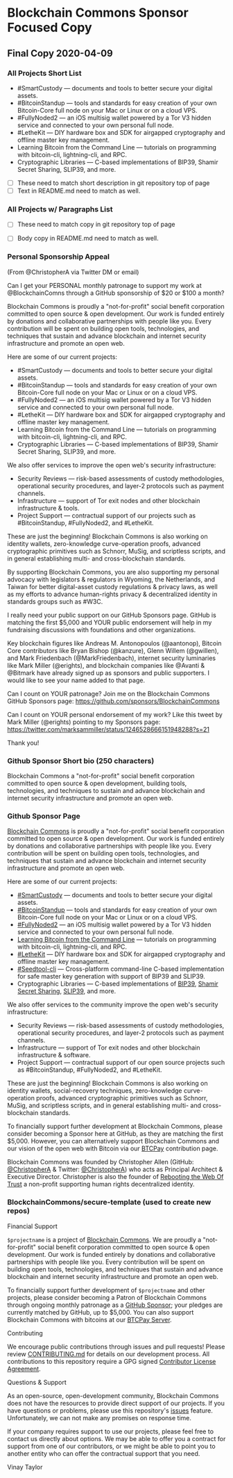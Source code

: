 # Blockchain Commons Sponsor Focused Copy

## Final Copy 2020-04-09

### All Projects Short List

* #SmartCustody — documents and tools to better secure your digital assets.
* #BitcoinStandup — tools and standards for easy creation of your own Bitcoin-Core full node on your Mac or Linux or on a cloud VPS.
* #FullyNoded2 — an iOS multisig wallet powered by a Tor V3 hidden service and connected to your own personal full node.
* #LetheKit — DIY hardware box and SDK for airgapped cryptography and offline master key management.
* Learning Bitcoin from the Command Line — tutorials on programming with bitcoin-cli, lightning-cli, and RPC.
* Cryptographic Libraries — C-based implementations of BIP39, Shamir Secret Sharing, SLIP39, and more.

* [ ] These need to match short description in git repository top of page
* [ ] Text in README.md need to match as well.

### All Projects w/ Paragraphs List

* [ ] These need to match copy in git repository top of page
* [ ] Body copy in README.md need to match as well.


### Personal Sponsorship Appeal
(From @ChristopherA via Twitter DM or email)

Can I get your PERSONAL monthly patronage to support my work at @BlockchainComns through a GitHub sponsorship of $20 or $100 a month?

Blockchain Commons is proudly a "not-for-profit" social benefit corporation committed to open source & open development. Our work is funded entirely by donations and collaborative partnerships with people like you. Every contribution will be spent on building open tools, technologies, and techniques that sustain and advance blockchain and internet security infrastructure and promote an open web.

Here are some of our current projects:

* #SmartCustody — documents and tools to better secure your digital assets.
* #BitcoinStandup — tools and standards for easy creation of your own Bitcoin-Core full node on your Mac or Linux or on a cloud VPS.
* #FullyNoded2 — an iOS multisig wallet powered by a Tor V3 hidden service and connected to your own personal full node.
* #LetheKit — DIY hardware box and SDK for airgapped cryptography and offline master key management.
* Learning Bitcoin from the Command Line — tutorials on programming with bitcoin-cli, lightning-cli, and RPC.
* Cryptographic Libraries — C-based implementations of BIP39, Shamir Secret Sharing, SLIP39, and more.

We also offer services to improve the open web's security infrastructure:

* Security Reviews — risk-based assessments of custody methodologies, operational security procedures, and layer-2 protocols such as payment channels.
* Infrastructure — support of Tor exit nodes and other blockchain infrastructure & tools.
* Project Support — contractual support of our projects such as #BitcoinStandup, #FullyNoded2, and #LetheKit.

These are just the beginning! Blockchain Commons is also working on identity wallets, zero-knowledge curve-operation proofs, advanced cryptographic primitives such as Schnorr, MuSig, and scriptless scripts, and in general establishing multi- and cross-blockchain standards.

By supporting Blockchain Commons, you are also supporting my personal advocacy with legislators & regulators in Wyoming, the Netherlands, and Taiwan for better digital-asset custody regulations & privacy laws, as well as my efforts to advance human-rights privacy & decentralized identity in standards groups such as #W3C.

I really need your public support on our GitHub Sponsors page. GitHub is matching the first $5,000 and YOUR public endorsement will help in my fundraising discussions with foundations and other organizations.

Key blockchain figures like Andreas M. Antonopoulos (@aantonop), Bitcoin Core contributors like Bryan Bishop (@kanzure), Glenn Willem (@gwillen), and Mark Friedenbach (@MarkFriedenbach), internet security luminaries like Mark Miller (@erights), and blockchain companies like @Avanti & @Bitmark have already signed up as sponsors and public supporters. I would like to see your name added to that page.

Can I count on YOUR patronage? Join me on the Blockchain Commons GitHub Sponsors page:
https://github.com/sponsors/BlockchainCommons

Can I count on YOUR personal endorsement of my work? Like this tweet by Mark Miller (@erights) pointing to my Sponsors page: https://twitter.com/marksammiller/status/1246528666151948288?s=21

Thank you!

### Github Sponsor Short bio (250 characters)

Blockchain Commons a "not-for-profit" social benefit corporation committed to open source & open development, building tools, technologies, and techniques to sustain and advance blockchain and internet security infrastructure and promote an open web.

### Github Sponsor Page

[Blockchain Commons](https://www.BlockchainCommons.com) is proudly a "not-for-profit" social benefit corporation committed to open source & open development. Our work is funded entirely by donations and collaborative partnerships with people like you. Every contribution will be spent on building open tools, technologies, and techniques that sustain and advance blockchain and internet security infrastructure and promote an open web.

Here are some of our current projects:

* [#SmartCustody](https://www.smartcustody.com/) — documents and tools to better secure your digital assets.
* [#BitcoinStandup](https://github.com/BlockchainCommons/Bitcoin-Standup) — tools and standards for easy creation of your own Bitcoin-Core full node on your Mac or Linux or on a cloud VPS.
* [#FullyNoded2](https://github.com/BlockchainCommons/FullyNoded-2) — an iOS multisig wallet powered by a Tor V3 hidden service and connected to your own personal full node.
* [Learning Bitcoin from the Command Line](https://github.com/ChristopherA/Learning-Bitcoin-from-the-Command-Line) — tutorials on programming with bitcoin-cli, lightning-cli, and RPC.
* [#LetheKit](https://github.com/BlockchainCommons/bc-lethekit) — DIY hardware box and SDK for airgapped cryptography and offline master key management.
* [#Seedtool-cli](https://github.com/BlockchainCommons/bc-seedtool-cli) — Cross-platform command-line C-based implementation for safe master key generation with support of BIP39 and SLIP39.
* Cryptographic Libraries — C-based implementations of [BIP39](https://github.com/BlockchainCommons/bc-bip39), [Shamir Secret Sharing](https://github.com/BlockchainCommons/bc-shamir), [SLIP39](https://github.com/BlockchainCommons/bc-slip39), and more.

We also offer services to the community improve the open web's security infrastructure:

* Security Reviews — risk-based assessments of custody methodologies, operational security procedures, and layer-2 protocols such as payment channels.
* Infrastructure — support of Tor exit nodes and other blockchain infrastructure & software.
* Project Support — contractual support of our open source projects such as #BitcoinStandup, #FullyNoded2, and #LetheKit.

These are just the beginning! Blockchain Commons is also working on identity wallets, social-recovery techniques, zero-knowledge curve-operation proofs, advanced cryptographic primitives such as Schnorr, MuSig, and scriptless scripts, and in general establishing multi- and cross-blockchain standards.

To financially support further development at Blockchain Commons, please consider becoming a Sponsor here at GitHub, as they are matching the first $5,000. However, you can alternatively support Blockchain Commons and our vision of the open web with Bitcoin via our [BTCPay](https://btcpay.blockchaincommons.com/) contribution page.

Blockchain Commons was founded by Christopher Allen (GitHub: [@ChristopherA](https://github.com/ChristopherA) & Twitter: [@ChristopherA](https://twitter.com/ChristopherA)) who acts as Principal Architect & Executive Director. Christopher is also the founder of [Rebooting the Web Of Trust](https://www.weboftrust.info/) a non-profit supporting human rights decentralized identity.

### BlockchainCommons/secure-template (used to create new repos)

Financial Support

`$projectname` is a project of [Blockchain Commons](https://www.blockchaincommons.com/). We are proudly a "not-for-profit" social benefit corporation committed to open source & open development. Our work is funded entirely by donations and collaborative partnerships with people like you. Every contribution will be spent on building open tools, technologies, and techniques that sustain and advance blockchain and internet security infrastructure and promote an open web.

To financially support further development of `$projectname` and other projects, please consider becoming a Patron of Blockchain Commons through ongoing monthly patronage as a [GitHub Sponsor](https://github.com/sponsors/BlockchainCommons); your pledges are currently matched by GitHub, up to $5,000. You can also support Blockchain Commons with bitcoins at our [BTCPay Server](https://btcpay.blockchaincommons.com/).

Contributing

We encourage public contributions through issues and pull requests! Please review [CONTRIBUTING.md](./CONTRIBUTING.md) for details on our development process. All contributions to this repository require a GPG signed [Contributor License Agreement](./CLA.md).

Questions & Support

As an open-source, open-development community, Blockchain Commons does not have the resources to provide direct support of our projects. If you have questions or problems, please use this repository's [issues](./issues) feature. Unfortunately, we can not make any promises on response time.

If your company requires support to use our projects, please feel free to contact us directly about options. We may be able to offer you a contract for support from one of our contributors, or we might be able to point you to another entity who can offer the contractual support that you need.

Vinay Taylor

